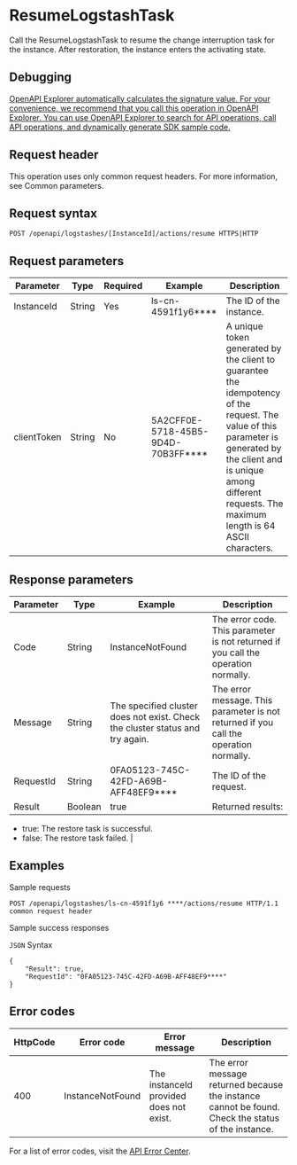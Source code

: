 # ResumeLogstashTask

Call the ResumeLogstashTask to resume the change interruption task for the instance. After restoration, the instance enters the activating state.

## Debugging

[OpenAPI Explorer automatically calculates the signature value. For your convenience, we recommend that you call this operation in OpenAPI Explorer. You can use OpenAPI Explorer to search for API operations, call API operations, and dynamically generate SDK sample code.](https://api.aliyun.com/#product=elasticsearch&api=ResumeLogstashTask&type=ROA&version=2017-06-13)

## Request header

This operation uses only common request headers. For more information, see Common parameters.

## Request syntax

```
POST /openapi/logstashes/[InstanceId]/actions/resume HTTPS|HTTP
```

## Request parameters

|Parameter|Type|Required|Example|Description|
|---------|----|--------|-------|-----------|
|InstanceId|String|Yes|ls-cn-4591f1y6\*\*\*\*|The ID of the instance. |
|clientToken|String|No|5A2CFF0E-5718-45B5-9D4D-70B3FF\*\*\*\*|A unique token generated by the client to guarantee the idempotency of the request. The value of this parameter is generated by the client and is unique among different requests. The maximum length is 64 ASCII characters. |

## Response parameters

|Parameter|Type|Example|Description|
|---------|----|-------|-----------|
|Code|String|InstanceNotFound|The error code. This parameter is not returned if you call the operation normally. |
|Message|String|The specified cluster does not exist. Check the cluster status and try again.|The error message. This parameter is not returned if you call the operation normally. |
|RequestId|String|0FA05123-745C-42FD-A69B-AFF48EF9\*\*\*\*|The ID of the request. |
|Result|Boolean|true|Returned results:

-   true: The restore task is successful.
-   false: The restore task failed. |

## Examples

Sample requests

```
POST /openapi/logstashes/ls-cn-4591f1y6 ****/actions/resume HTTP/1.1 
common request header
```

Sample success responses

`JSON` Syntax

```
{
    "Result": true,
    "RequestId": "0FA05123-745C-42FD-A69B-AFF48EF9****"
}
```

## Error codes

|HttpCode|Error code|Error message|Description|
|--------|----------|-------------|-----------|
|400|InstanceNotFound|The instanceId provided does not exist.|The error message returned because the instance cannot be found. Check the status of the instance.|

For a list of error codes, visit the [API Error Center](https://error-center.alibabacloud.com/status/product/elasticsearch).

